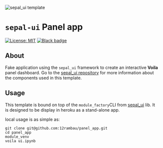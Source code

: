 ![sepal_ui template](https://raw.githubusercontent.com/openforis/sepal-doc/master/docs/source/_images/sepal_header.png)

# `sepal-ui` Panel app

[![License: MIT](https://img.shields.io/badge/License-MIT-yellow.svg)](LICENSE)
[![Black badge](https://img.shields.io/badge/code%20style-black-000000.svg)](https://github.com/psf/black)

## About 

Fake application using the `sepal_ui` framework to create an interactive **Voila** panel dashboard.
Go to the [sepal_ui repository](https://github.com/12rambau/sepal_ui) for more information about the components used in this template.

## Usage 

This template is bound on top of the `module_factory`CLI from [sepal_ui](https://github.com/12rambau/sepal_ui) lib. It is designed to be display in heroku as a stand-alone app.

local usage is as simple as: 

```
git clone git@github.com:12rambau/panel_app.git
cd panel_app
module_venv
voila ui.ipynb
```
